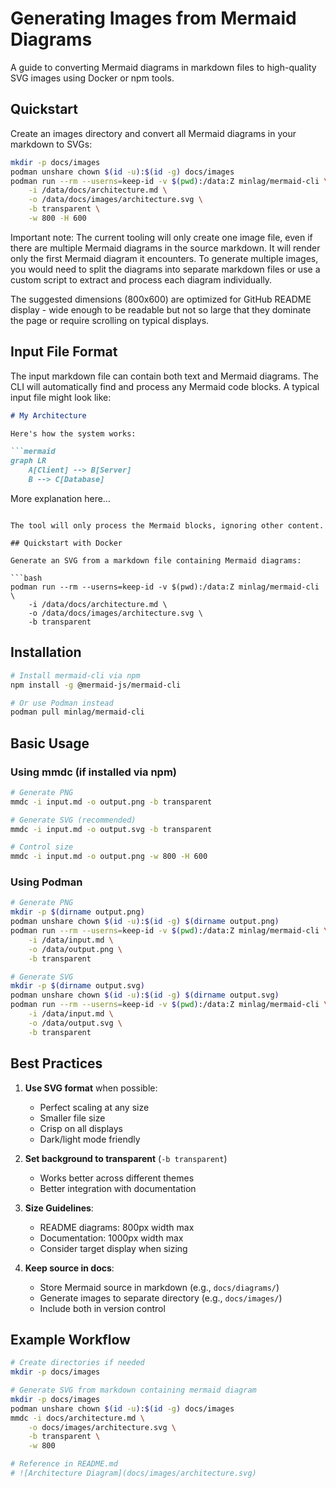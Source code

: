 # Generating Images from Mermaid Diagrams
A guide to converting Mermaid diagrams in markdown files to high-quality SVG images using Docker or npm tools.

## Quickstart

Create an images directory and convert all Mermaid diagrams in your markdown to SVGs:

```bash
mkdir -p docs/images
podman unshare chown $(id -u):$(id -g) docs/images
podman run --rm --userns=keep-id -v $(pwd):/data:Z minlag/mermaid-cli \
    -i /data/docs/architecture.md \
    -o /data/docs/images/architecture.svg \
    -b transparent \
    -w 800 -H 600
```

Important note: The current tooling will only create one image file, even if there are multiple Mermaid diagrams in the source markdown. It will render only the first Mermaid diagram it encounters. To generate multiple images, you would need to split the diagrams into separate markdown files or use a custom script to extract and process each diagram individually.

The suggested dimensions (800x600) are optimized for GitHub README display - wide enough to be readable but not so large that they dominate the page or require scrolling on typical displays.

## Input File Format

The input markdown file can contain both text and Mermaid diagrams. The CLI will automatically find and process any Mermaid code blocks. A typical input file might look like:

```markdown
# My Architecture

Here's how the system works:

```mermaid
graph LR
    A[Client] --> B[Server]
    B --> C[Database]
```

More explanation here...
```

The tool will only process the Mermaid blocks, ignoring other content.

## Quickstart with Docker

Generate an SVG from a markdown file containing Mermaid diagrams:

```bash
podman run --rm --userns=keep-id -v $(pwd):/data:Z minlag/mermaid-cli \
    -i /data/docs/architecture.md \
    -o /data/docs/images/architecture.svg \
    -b transparent
```

## Installation

```bash
# Install mermaid-cli via npm
npm install -g @mermaid-js/mermaid-cli

# Or use Podman instead
podman pull minlag/mermaid-cli
```

## Basic Usage

### Using mmdc (if installed via npm)

```bash
# Generate PNG
mmdc -i input.md -o output.png -b transparent

# Generate SVG (recommended)
mmdc -i input.md -o output.svg -b transparent

# Control size
mmdc -i input.md -o output.png -w 800 -H 600
```

### Using Podman

```bash
# Generate PNG
mkdir -p $(dirname output.png)
podman unshare chown $(id -u):$(id -g) $(dirname output.png)
podman run --rm --userns=keep-id -v $(pwd):/data:Z minlag/mermaid-cli \
    -i /data/input.md \
    -o /data/output.png \
    -b transparent

# Generate SVG
mkdir -p $(dirname output.svg)
podman unshare chown $(id -u):$(id -g) $(dirname output.svg)
podman run --rm --userns=keep-id -v $(pwd):/data:Z minlag/mermaid-cli \
    -i /data/input.md \
    -o /data/output.svg \
    -b transparent
```

## Best Practices

1. **Use SVG format** when possible:
   - Perfect scaling at any size
   - Smaller file size
   - Crisp on all displays
   - Dark/light mode friendly

2. **Set background to transparent** (`-b transparent`)
   - Works better across different themes
   - Better integration with documentation

3. **Size Guidelines**:
   - README diagrams: 800px width max
   - Documentation: 1000px width max
   - Consider target display when sizing

4. **Keep source in docs**:
   - Store Mermaid source in markdown (e.g., `docs/diagrams/`)
   - Generate images to separate directory (e.g., `docs/images/`)
   - Include both in version control

## Example Workflow

```bash
# Create directories if needed
mkdir -p docs/images

# Generate SVG from markdown containing mermaid diagram
mkdir -p docs/images
podman unshare chown $(id -u):$(id -g) docs/images
mmdc -i docs/architecture.md \
    -o docs/images/architecture.svg \
    -b transparent \
    -w 800

# Reference in README.md
# ![Architecture Diagram](docs/images/architecture.svg)
```
